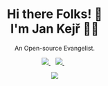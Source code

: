 
<h1 align='center'>
  Hi there Folks! 👋 <br />
  I'm Jan Kejř 👨‍💻
</h1>

<p align='center'>
  An Open-source Evangelist.
</p>

<p align='center'>
  
  <a href="https://www.linkedin.com/in/jan-kejr/">
    <img src="https://img.shields.io/badge/linkedin-%230077B5.svg?&style=for-the-badge&logo=linkedin&logoColor=white" />
  </a>&nbsp;&nbsp;
  <a href="https://jankejr.cz">
   <img src="https://img.shields.io/badge/website-000000?style=for-the-badge&logo=About.me&logoColor=white" />
  </a>&nbsp;&nbsp;

  <p align="center">
  <a href="https://skillicons.dev">
    <img src="https://skillicons.dev/icons?i=ansible,kubernetes,docker,grafana,prometheus,go,py,ts" />
  </a>
</p>
  
</p>
